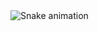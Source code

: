 ###

<br clear="both">
<img src="https://raw.githubusercontent.com/mary-janne/mary-janne/output/snake.svg" alt="Snake animation" />

###
